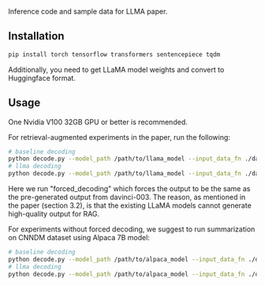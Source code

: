 Inference code and sample data for LLMA paper.

## Installation

```bash
pip install torch tensorflow transformers sentencepiece tqdm
```
Additionally, you need to get LLaMA model weights and convert to Huggingface format.

## Usage
One Nvidia V100 32GB GPU or better is recommended.

For retrieval-augmented experiments in the paper, run the following:
```bash
# baseline decoding
python decode.py --model_path /path/to/llama_model --input_data_fn ./data/rag.jsonl --type base --forced_decoding --append_docs
# llma decoding
python decode.py --model_path /path/to/llama_model --input_data_fn ./data/rag.jsonl --n 1 --k 20 --type llma --forced_decoding --append_docs
```
Here we run "forced_decoding" which forces the output to be the same as the pre-generated output from davinci-003. The reason, as mentioned in the paper (section 3.2), is that the existing LLaMA models cannot generate high-quality output for RAG.

For experiments without forced decoding, we suggest to run summarization on CNNDM dataset using Alpaca 7B model:
```bash
# baseline decoding
python decode.py --model_path /path/to/alpaca_model --input_data_fn ./data/cnndm.jsonl --type base
# llma decoding
python decode.py --model_path /path/to/alpaca_model --input_data_fn ./data/cnndm.jsonl --n 1 --k 20 --type llma
```
